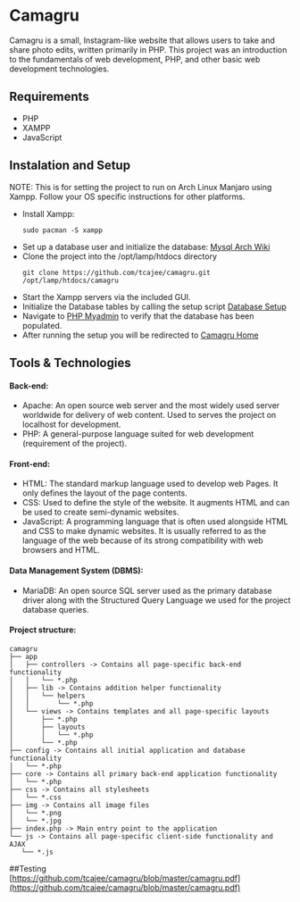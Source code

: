# Camagru
Camagru is a small, Instagram-like website that allows users to take and share photo edits, written primarily in PHP.
This project was an introduction to the fundamentals of web development, PHP, and other basic web development technologies.

## Requirements
- PHP
- XAMPP
- JavaScript

## Instalation and Setup
NOTE: This is for setting the project to run on Arch Linux Manjaro using Xampp. Follow your OS specific instructions for other platforms.
- Install Xampp:
    ```
    sudo pacman -S xampp
    ```
- Set up a database user and initialize the database:
    [Mysql Arch Wiki](https://wiki.archlinux.org/index.php/PHP#MySQL/MariaDB)
- Clone the project into the /opt/lamp/htdocs directory
    ```
    git clone https://github.com/tcajee/camagru.git /opt/lamp/htdocs/camagru
    ```
- Start the Xampp servers via the included GUI.
- Initialize the Database tables by calling the setup script [Database Setup](https://localhost/camagru/config/setup.php)
- Navigate to [PHP Myadmin](https://localhost/phpmyadmin/) to verify that the database has been populated.
- After running the setup you will be redirected to [Camagru Home](https://localhost/camagru/)

## Tools & Technologies
#### Back-end:
- Apache:  An open source web server and the most widely used server worldwide for delivery of web content. Used to  serves the project on localhost for development.
- PHP: A general-purpose language suited for web development (requirement of the project).
#### Front-end:
- HTML: The standard markup language used to develop web Pages. It only defines the layout of the page contents. 
- CSS: Used to define the style of the website. It augments HTML and can be used to create semi-dynamic websites.
- JavaScript: A programming language that is often used alongside HTML and CSS to make dynamic websites. It is usually referred to as the language of the web because of its strong compatibility with web browsers and HTML.
#### Data Management System (DBMS):
- MariaDB: An open source SQL server used as the primary database driver along with the Structured Query Language we used for the project database queries.

#### Project structure:
```
camagru
├── app
│   ├── controllers -> Contains all page-specific back-end functionality
│   │   └── *.php
│   ├── lib -> Contains addition helper functionality
│   │   └── helpers
│   │       └── *.php
│   └── views -> Contains templates and all page-specific layouts
│       ├── *.php
│       ├── layouts
│       │   └── *.php
│       └── *.php
├── config -> Contains all initial application and database functionality
│   └── *.php
├── core -> Contains all primary back-end application functionality
│   └── *.php
├── css -> Contains all stylesheets
│   └── *.css
├── img -> Contains all image files
│   └── *.png
│   └── *.jpg
├── index.php -> Main entry point to the application
└── js -> Contains all page-specific client-side functionality and AJAX
   └── *.js
```

##Testing \
[https://github.com/tcajee/camagru/blob/master/camagru.pdf](https://github.com/tcajee/camagru/blob/master/camagru.pdf)

